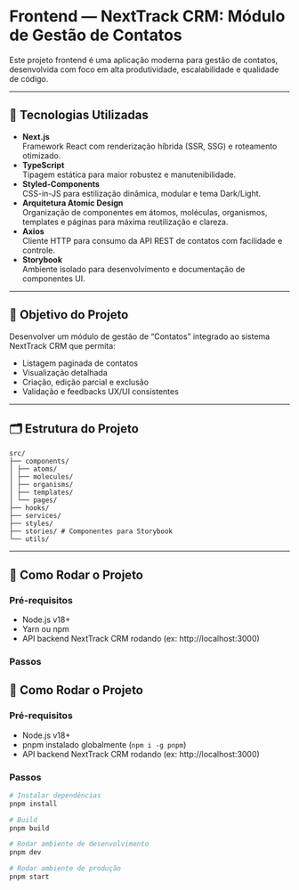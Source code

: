 # Frontend — NextTrack CRM: Módulo de Gestão de Contatos

Este projeto frontend é uma aplicação moderna para gestão de contatos, desenvolvida com foco em alta produtividade, escalabilidade e qualidade de código.

---

## 🧩 Tecnologias Utilizadas

- **Next.js**  
  Framework React com renderização híbrida (SSR, SSG) e roteamento otimizado.
- **TypeScript**  
  Tipagem estática para maior robustez e manutenibilidade.
- **Styled-Components**  
  CSS-in-JS para estilização dinâmica, modular e tema Dark/Light.
- **Arquitetura Atomic Design**  
  Organização de componentes em átomos, moléculas, organismos, templates e páginas para máxima reutilização e clareza.
- **Axios**  
  Cliente HTTP para consumo da API REST de contatos com facilidade e controle.
- **Storybook**  
  Ambiente isolado para desenvolvimento e documentação de componentes UI.

---

## 🎯 Objetivo do Projeto

Desenvolver um módulo de gestão de “Contatos” integrado ao sistema NextTrack CRM que permita:

- Listagem paginada de contatos
- Visualização detalhada
- Criação, edição parcial e exclusão
- Validação e feedbacks UX/UI consistentes

---

## 🗂 Estrutura do Projeto

```http
src/
├── components/
│ ├── atoms/
│ ├── molecules/
│ ├── organisms/
│ ├── templates/
│ └── pages/
├── hooks/
├── services/
├── styles/
├── stories/ # Componentes para Storybook
└── utils/
```

---

## 🚀 Como Rodar o Projeto

### Pré-requisitos

- Node.js v18+
- Yarn ou npm
- API backend NextTrack CRM rodando (ex: http://localhost:3000)

### Passos

## 🚀 Como Rodar o Projeto

### Pré-requisitos

- Node.js v18+
- pnpm instalado globalmente (`npm i -g pnpm`)
- API backend NextTrack CRM rodando (ex: http://localhost:3000)

### Passos

```bash
# Instalar dependências
pnpm install

# Build
pnpm build

# Rodar ambiente de desenvolvimento
pnpm dev

# Rodar ambiente de produção
pnpm start

```
